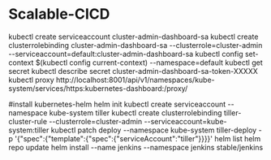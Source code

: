 # Scalable-CICD


kubectl create serviceaccount cluster-admin-dashboard-sa
kubectl create clusterrolebinding cluster-admin-dashboard-sa --clusterrole=cluster-admin --serviceaccount=default:cluster-admin-dashboard-sa
kubectl config set-context $(kubectl config current-context) --namespace=default
kubectl get secret
kubectl describe secret cluster-admin-dashboard-sa-token-XXXXX
kubectl proxy
http://localhost:8001/api/v1/namespaces/kube-system/services/https:kubernetes-dashboard:/proxy/



#install kubernetes-helm
helm init
kubectl create serviceaccount --namespace kube-system tiller
kubectl create clusterrolebinding tiller-cluster-rule --clusterrole=cluster-admin --serviceaccount=kube-system:tiller
kubectl patch deploy --namespace kube-system tiller-deploy -p '{"spec":{"template":{"spec":{"serviceAccount":"tiller"}}}}'
helm list
helm repo update
helm install --name jenkins --namespace jenkins stable/jenkins
